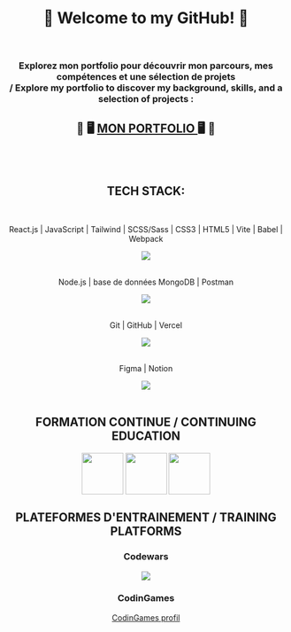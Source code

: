 <h1 align="center"> 👋 Welcome to my GitHub! 🚀   </h1>

</br>  
  <h3 align ="center">  Explorez mon portfolio pour découvrir mon parcours, mes compétences et une sélection de projets 
         </br> / Explore my portfolio to discover my background, skills, and a selection of projects : </h3>
         
<h2 align ="center"> 💼 🖥️ <a href='https://baptfr.github.io/portfolio'>  MON PORTFOLIO </a> 🖥️ 💼  </br> </br> </br>  </h2>


<h2 align="center"> TECH STACK: </h2>
<div align="center">
  <br href="https://skillicons.dev">
    <p> React.js | JavaScript | Tailwind | SCSS/Sass | CSS3 | HTML5 | Vite | Babel | Webpack </p>
    <img src="https://skillicons.dev/icons?i=react,js,tailwind,sass,css,html,vite,babel,webpack" /> </br></br>
    <p> Node.js | base de données MongoDB | Postman</p>
    <img src="https://skillicons.dev/icons?i=npm,express,nodejs,mongodb,postman" /></br></br>
    <p> Git | GitHub | Vercel</p>
    <img src="https://skillicons.dev/icons?i=git,github,vercel" /></br></br>
    <p> Figma | Notion</p>
    <img src="https://skillicons.dev/icons?i=figma,notion" /></br></br>
  </a>
</div>  

<div align="center">
  <h2> FORMATION CONTINUE /  CONTINUING EDUCATION  </h2>
    <img src='https://upload.wikimedia.org/wikipedia/fr/0/0d/Logo_OpenClassrooms.png' style='width: 75px;' align="center" />
   <img src='https://upload.wikimedia.org/wikipedia/commons/thumb/9/97/Coursera-Logo_600x600.svg/2048px-Coursera-Logo_600x600.svg.png' style='width: 75px;' align="center" />
   <img src='https://res.cloudinary.com/superbuddy-tech/image/upload/dyma' style='width: 75px;' align="center" />
</div>

<div align="center">
  <h2> PLATEFORMES D'ENTRAINEMENT /  TRAINING PLATFORMS </h2>
    <h3> Codewars </h3>
     <img src='https://www.codewars.com/users/BaptFr/badges/large' />
    <h3> CodinGames </h3>
   <a href='https://www.codingame.com/profile/72cf6dfbf6bfebe1c8e5da60478d82596398275' > CodinGames profil </a>
</div>

